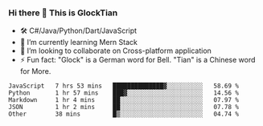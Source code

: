 ### Hi there 👋 This is GlockTian

- 🛠️ C#/Java/Python/Dart/JavaScript
- 🌱 I’m currently learning Mern Stack
- 👯 I’m looking to collaborate on Cross-platform application
- ⚡ Fun fact: "Glock" is a German word for Bell. "Tian" is a Chinese word for More.


<!--START_SECTION:waka-->

```text
JavaScript   7 hrs 53 mins   ██████████████▓░░░░░░░░░░   58.69 %
Python       1 hr 57 mins    ███▓░░░░░░░░░░░░░░░░░░░░░   14.56 %
Markdown     1 hr 4 mins     ██░░░░░░░░░░░░░░░░░░░░░░░   07.97 %
JSON         1 hr 2 mins     ██░░░░░░░░░░░░░░░░░░░░░░░   07.78 %
Other        38 mins         █▒░░░░░░░░░░░░░░░░░░░░░░░   04.74 %
```

<!--END_SECTION:waka-->

<!--
**GlockTian/GlockTian** is a ✨ _special_ ✨ repository because its `README.md` (this file) appears on your GitHub profile.

Here are some ideas to get you started:

- 🔭 I’m currently working on ...
- 🌱 I’m currently learning ...
- 👯 I’m looking to collaborate on ...
- 🤔 I’m looking for help with ...
- 💬 Ask me about ...
- 📫 How to reach me: ...
- 😄 Pronouns: ...
- ⚡ Fun fact: ...
-->
